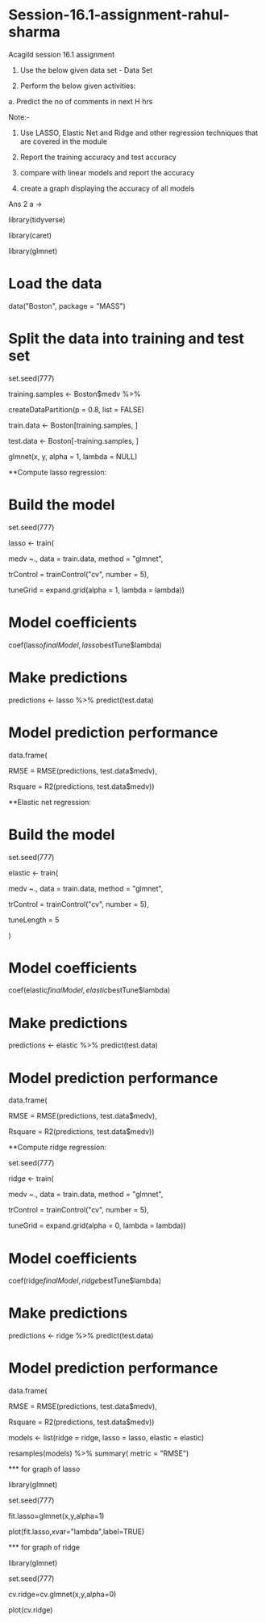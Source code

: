 # Session-16.1-assignment-rahul-sharma
Acagild session 16.1 assignment 

1. Use the below given data set - Data Set

2. Perform the below given activities:

a. Predict the no of comments in next H hrs

Note:-
1. Use LASSO, Elastic Net and Ridge and other regression techniques that are covered in the module

2. Report the training accuracy and test accuracy

3. compare with linear models and report the accuracy

4. create a graph displaying the accuracy of all models

Ans 2 a ->

library(tidyverse)

library(caret)

library(glmnet)

# Load the data

data("Boston", package = "MASS")

# Split the data into training and test set

set.seed(777)

training.samples <- Boston$medv %>%

createDataPartition(p = 0.8, list = FALSE)

train.data  <- Boston[training.samples, ]

test.data <- Boston[-training.samples, ]

glmnet(x, y, alpha = 1, lambda = NULL)

**Compute lasso regression:

# Build the model

set.seed(777)

lasso <- train(

medv ~., data = train.data, method = "glmnet",

trControl = trainControl("cv", number = 5),

tuneGrid = expand.grid(alpha = 1, lambda = lambda))

# Model coefficients

coef(lasso$finalModel, lasso$bestTune$lambda)

# Make predictions

predictions <- lasso %>% predict(test.data)

# Model prediction performance

data.frame(

RMSE = RMSE(predictions, test.data$medv),

Rsquare = R2(predictions, test.data$medv))

**Elastic net regression:

# Build the model

set.seed(777)

elastic <- train(

medv ~., data = train.data, method = "glmnet",

trControl = trainControl("cv", number = 5),

tuneLength = 5

)

# Model coefficients

coef(elastic$finalModel, elastic$bestTune$lambda)

# Make predictions

predictions <- elastic %>% predict(test.data)

# Model prediction performance

data.frame(

RMSE = RMSE(predictions, test.data$medv),

Rsquare = R2(predictions, test.data$medv))

**Compute ridge regression:

set.seed(777)

ridge <- train(

medv ~., data = train.data, method = "glmnet",

trControl = trainControl("cv", number = 5),

tuneGrid = expand.grid(alpha = 0, lambda = lambda))

# Model coefficients

coef(ridge$finalModel, ridge$bestTune$lambda)

# Make predictions

predictions <- ridge %>% predict(test.data)

# Model prediction performance

data.frame(
  
RMSE = RMSE(predictions, test.data$medv),

Rsquare = R2(predictions, test.data$medv))

models <- list(ridge = ridge, lasso = lasso, elastic = elastic)

resamples(models) %>% summary( metric = "RMSE")


*** for graph of lasso

library(glmnet)

set.seed(777)

fit.lasso=glmnet(x,y,alpha=1)

plot(fit.lasso,xvar="lambda",label=TRUE)

*** for graph of ridge

library(glmnet)

set.seed(777)

cv.ridge=cv.glmnet(x,y,alpha=0)

plot(cv.ridge)
